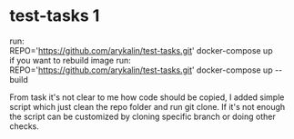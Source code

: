 # test-tasks 1
run:  
REPO='https://github.com/arykalin/test-tasks.git' docker-compose up  
if you want to rebuild image run:  
REPO='https://github.com/arykalin/test-tasks.git' docker-compose up --build

From task it's not clear to me how code should be copied, 
I added simple script which just clean the repo folder and run git clone. 
If it's not enough the script can be customized by cloning specific 
branch or doing other checks.
